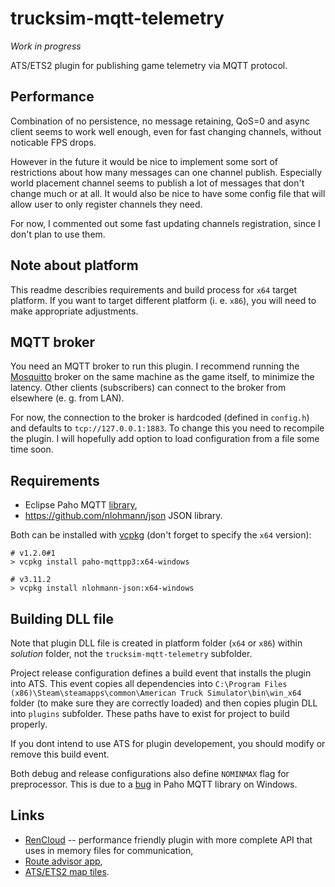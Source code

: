 # trucksim-mqtt-telemetry

*Work in progress*

ATS/ETS2 plugin for publishing game telemetry via MQTT protocol.

## Performance
Combination of no persistence, no message retaining, QoS=0 and async client seems to work well enough, even for 
fast changing channels, without noticable FPS drops.

However in the future it would be nice to implement some sort of restrictions about how many messages can one channel publish.
Especially world placement channel seems to publish a lot of messages that don't change much or at all. It would also be nice
to have some config file that will allow user to only register channels they need.

For now, I commented out some fast updating channels registration, since I don't plan to use them.

## Note about platform

This readme describies requirements and build process for ``x64`` target platform. If you want to target different platform
(i. e. ``x86``), you will need to make appropriate adjustments.

## MQTT broker

You need an MQTT broker to run this plugin. I recommend running the [Mosquitto](https://mosquitto.org/) broker on the same machine
as the game itself, to minimize the latency. Other clients (subscribers) can connect to the broker from elsewhere (e. g. from LAN).

For now, the connection to the broker is hardcoded (defined in ``config.h``) and defaults to ``tcp://127.0.0.1:1883``. To change this
you need to recompile the plugin. I will hopefully add option to load configuration from a file some time soon.

## Requirements

* Eclipse Paho MQTT [library](https://github.com/eclipse/paho.mqtt.cpp), 
* https://github.com/nlohmann/json JSON library.

Both can be installed with [vcpkg](https://vcpkg.io/en/index.html) (don't forget to specify the ``x64`` version):

```
# v1.2.0#1
> vcpkg install paho-mqttpp3:x64-windows

# v3.11.2
> vcpkg install nlohmann-json:x64-windows 
```

## Building DLL file

Note that plugin DLL file is created in platform folder (``x64`` or ``x86``) within *solution* folder, not the ``trucksim-mqtt-telemetry`` subfolder.

Project release configuration defines a build event that installs the plugin into ATS. This event copies all dependencies into 
``C:\Program Files (x86)\Steam\steamapps\common\American Truck Simulator\bin\win_x64`` folder (to make sure they are correctly loaded)
and then copies plugin DLL into ``plugins`` subfolder. These paths have to exist for project to build properly.

If you dont intend to use ATS for plugin developement, you should modify or remove this build event.

Both debug and release configurations also define ``NOMINMAX`` flag for preprocessor. This is due to a [bug](https://github.com/eclipse/paho.mqtt.cpp/issues/226) in Paho MQTT library on Windows.

## Links

* [RenCloud](https://github.com/RenCloud/scs-sdk-plugin) -- performance friendly plugin with more complete API that uses in memory files for communication,
* [Route advisor app](https://github.com/mike-koch/ets2-mobile-route-advisor),
* [ATS/ETS2 map tiles](https://github.com/Unicor-p/SCS_Map_Tiles).